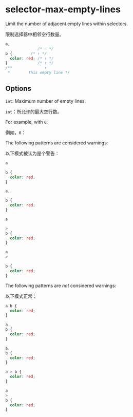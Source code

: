 # selector-max-empty-lines

Limit the number of adjacent empty lines within selectors.

限制选择器中相邻空行数量。

```css
a,
              /* ← */
b {        /* ↑ */
  color: red; /* ↑ */
}             /* ↑ */
/**              ↑
 *        This empty line */
```

## Options

`int`: Maximum number of empty lines.

`int`：所允许的最大空行数。

For example, with `0`:

例如，`0`：

The following patterns are considered warnings:

以下模式被认为是个警告：

```css
a

b {
  color: red;
}
```

```css
a,

b {
  color: red;
}
```

```css
a

>
b {
  color: red;
}
```

```css
a
>

b {
  color: red;
}
```

The following patterns are *not* considered warnings:

以下模式正常：

```css
a b {
  color: red;
}
```

```css
a
b {
  color: red;
}
```

```css
a,
b {
  color: red;
}
```

```css
a > b {
  color: red;
}
```

```css
a
>
b {
  color: red;
}
```
